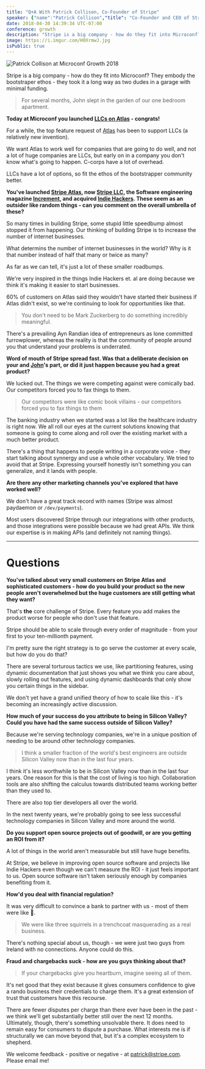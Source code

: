 ```yaml
---
title: "Q+A With Patrick Collison, Co-Founder of Stripe"
speaker: {"name":"Patrick Collison","title": "Co-Founder and CEO of Stripe","twitter":"patrickc","location":"patrick@stripe.com","description":"Fallibilist, optimist. Stripe CEO.","verified":true,"image":"https://pbs.twimg.com/profile_images/825622525342199809/_iAaSUQf.jpg","website":"http://patrickcollison.com"}
date: 2018-04-30 14:39:34 UTC-07:00
conference: growth
description: "Stripe is a big company - how do they fit into Microconf? They embody the bootstraper ethos - they took it a long way as two dudes in a garage with minimal funding."
image: https://i.imgur.com/H0XrmwJ.jpg
isPublic: true
---
```


![Patrick Collison at Microconf Growth 2018](https://i.imgur.com/H0XrmwJ.jpg)

Stripe is a big company - how do they fit into Microconf? They embody the bootstraper ethos - they took it a long way as two dudes in a garage with minimal funding.

> For several months, John slept in the garden of our one bedroom apartment.

**Today at Microconf you launched [LLCs on Atlas](https://stripe.com/atlas/guides/llc-vs-c-corp) - congrats!**

For a while, the top feature request of [Atlas](https://stripe.com/atlas) has been to support LLCs (a relatively new invention).

We want Atlas to work well for companies that are going to do well, and not a lot of huge companies are LLCs, but early on in a company you don't know what's going to happen. C-corps have a lot of overhead.

LLCs have a lot of options, so fit the ethos of the bootstrapper community better.

**You've launched [Stripe Atlas](https://stripe.com/atlas), now [Stripe LLC](https://stripe.com/atlas/guides/llc-vs-c-corp), the Software engineering magazine [Increment](https://increment.com/), and acquired [Indie Hackers](https://www.indiehackers.com/). These seem as an outsider like random things - can you comment on the overall umbrella of these?**

So many times in building Stripe, some stupid little speedbump almost stopped it from happening. Our thinking of building Stripe is to increase the number of internet businesses.

What determins the number of internet businesses in the world? Why is it that number instead of half that many or twice as many?

As far as we can tell, it's just a lot of these smaller roadbumps.

We're very inspired in the things Indie Hackers et. al are doing because we think it's making it easier to start businesses.

60% of customers on Atlas said they wouldn't have started their business if Atlas didn't exist, so we're continuing to look for opportunities like that.

> You don't need to be Mark Zuckerberg to do something incredibly meaningful.

There's a prevailing Ayn Randian idea of entrepreneurs as lone committed furrowplower, whereas the reality is that the community of people around you that understand your problems is underrated.

**Word of mouth of Stripe spread fast. Was that a deliberate decision on your and [John](https://twitter.com/collision)'s part, or did it just happen because you had a great product?**

We lucked out. The things we were competing against were comically bad. Our competitors forced you to fax things to them.

> Our competitors were like comic book villains - our competitors forced you to fax things to them

The banking industry when we started was a lot like the healthcare industry is right now. We all roll our eyes at the current solutions knowing that someone is going to come along and roll over the existing market with a much better product.

There's a thing that happens to people writing in a corporate voice - they start talking about synnergy and use a whole other vocabulary. We tried to avoid that at Stripe. Expressing yourself honestly isn't something you can generalize, and it lands with people.

**Are there any other marketing channels you've explored that have worked well?**

We don't have a great track record with names (Stripe was almost paydaemon or `/dev/payments`).

Most users discovered Stripe through our integrations with other products, and those integrations were possible because we had great APIs. We think our expertise is in making APIs (and definitely not naming things).

---

# Questions

**You've talked about very small customers on Stripe Atlas and sophisticated customers - how do you build your product so the new people aren't overwhelmed but the huge customers are still getting what they want?**

That's **the** core challenge of Stripe. Every feature you add makes the product worse for people who don't use that feature.

Stripe should be able to scale through every order of magnitude - from your first to your ten-millionth payment.

I'm pretty sure the right strategy is to go serve the customer at every scale, but how do you do that?

There are several torturous tactics we use, like partitioning features, using dynamic documentation that just shows you what we think you care about, slowly rolling out features, and using dynamic dashboards that only show you certain things in the sidebar.

We don't yet have a grand unified theory of how to scale like this - it's becoming an increasingly active discussion.

**How much of your success do you attribute to being in Silicon Valley? Could you have had the same success outside of Silicon Valley?**

Because we're serving technology companies, we're in a unique position of needing to be around other technology companies.

> I think a smaller fraction of the world's best engineers are outside Silicon Valley now than in the last four years.

I think it's less worthwhile to be in Silicon Valley now than in the last four years. One reason for this is that the cost of living is too high. Collaboration tools are also shifting the calculus towards distributed teams working better than they used to.

There are also top tier developers all over the world.

In the next twenty years, we're probably going to see less successful technology companies in Silicon Valley and more around the world.

**Do you support open source projects out of goodwill, or are you getting an ROI from it?**

A lot of things in the world aren't measurable but still have huge benefits.

At Stripe, we believe in improving open source software and projects like Indie Hackers even though we can't measure the ROI - it just feels important to us. Open source software isn't taken seriously enough by companies benefiting from it.

**How'd you deal with financial regulation?**

It was very difficult to convince a bank to partner with us - most of them were like 🙅‍.

> We were like three squirrels in a trenchcoat masquerading as a real business.

There's nothing special about us, though - we were just two guys from Ireland with no connections. Anyone could do this.

**Fraud and chargebacks suck - how are you guys thinking about that?**

> If your chargebacks give you heartburn, imagine seeing all of them.

It's net good that they exist because it gives consumers confidence to give a rando business their credentials to charge them. It's a great extension of trust that customers have this recourse.

There are fewer disputes per charge than there ever have been in the past - we think we'll get substantially better still over the next 12 months. Ultimately, though, there's something unsolvable there. It does need to remain easy for consumers to dispute a purchase. What interests me is if structurally we can move beyond that, but it's a complex ecosystem to shepherd.

We welcome feedback - positive or negative - at patrick@stripe.com. Please email me!
